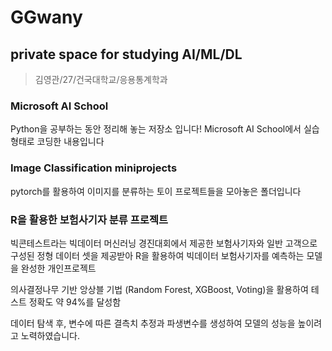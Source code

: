 # GGwany
## private space for studying AI/ML/DL
> 김영관/27/건국대학교/응용통계학과

### Microsoft AI School
Python을 공부하는 동안 정리해 놓는 저장소 입니다!
Microsoft AI School에서 실습 형태로 코딩한 내용입니다

### Image Classification miniprojects
pytorch를 활용하여 이미지를 분류하는 토이 프로젝트들을 모아놓은 폴더입니다

### R을 활용한 보험사기자 분류 프로젝트
빅콘테스트라는 빅데이터 머신러닝 경진대회에서 제공한 보험사기자와 일반 고객으로 구성된 정형 데이터 셋을 제공받아
R을 활용하여 빅데이터 보험사기자를 예측하는 모델을 완성한 개인프로젝트

의사결정나무 기반 앙상블 기법 (Random Forest, XGBoost, Voting)을 활용하여 테스트 정확도 약 94%를 달성함

데이터 탐색 후, 변수에 따른 결측치 추정과 파생변수를 생성하여 모델의 성능을 높이려고 노력하였습니다.




